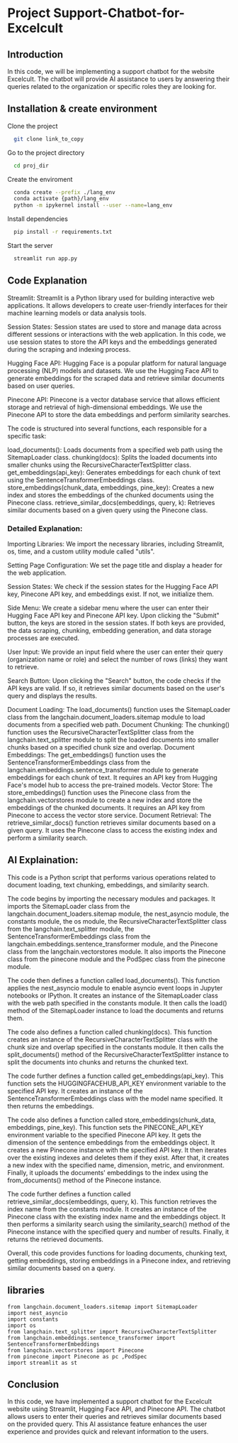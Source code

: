 # Project Support-Chatbot-for-Excelcult

## Introduction

In this code, we will be implementing a support chatbot for the website Excelcult. The chatbot will provide AI assistance to users by answering their queries related to the organization or specific roles they are looking for.

## Installation & create environment

Clone the project

```bash
  git clone link_to_copy
```

Go to the project directory

```bash
  cd proj_dir
```

Create the enviroment

```bash
  conda create --prefix ./lang_env
  conda activate {path}/lang_env
  python -m ipykernel install --user --name=lang_env
```

Install dependencies

```bash
  pip install -r requirements.txt
```

Start the server

```bash
  streamlit run app.py
```

## Code Explanation

Streamlit: Streamlit is a Python library used for building interactive web applications. It allows developers to create user-friendly interfaces for their machine learning models or data analysis tools.

Session States: Session states are used to store and manage data across different sessions or interactions with the web application. In this code, we use session states to store the API keys and the embeddings generated during the scraping and indexing process.

Hugging Face API: Hugging Face is a popular platform for natural language processing (NLP) models and datasets. We use the Hugging Face API to generate embeddings for the scraped data and retrieve similar documents based on user queries.

Pinecone API: Pinecone is a vector database service that allows efficient storage and retrieval of high-dimensional embeddings. We use the Pinecone API to store the data embeddings and perform similarity searches.

The code is structured into several functions, each responsible for a specific task:

load_documents(): Loads documents from a specified web path using the SitemapLoader class.
chunking(docs): Splits the loaded documents into smaller chunks using the RecursiveCharacterTextSplitter class.
get_embeddings(api_key): Generates embeddings for each chunk of text using the SentenceTransformerEmbeddings class.
store_embeddings(chunk_data, embeddings, pine_key): Creates a new index and stores the embeddings of the chunked documents using the Pinecone class.
retrieve_similar_docs(embeddings, query, k): Retrieves similar documents based on a given query using the Pinecone class.

### Detailed Explanation:

Importing Libraries: We import the necessary libraries, including Streamlit, os, time, and a custom utility module called "utils".

Setting Page Configuration: We set the page title and display a header for the web application.

Session States: We check if the session states for the Hugging Face API key, Pinecone API key, and embeddings exist. If not, we initialize them.

Side Menu: We create a sidebar menu where the user can enter their Hugging Face API key and Pinecone API key. Upon clicking the "Submit" button, the keys are stored in the session states. If both keys are provided, the data scraping, chunking, embedding generation, and data storage processes are executed.

User Input: We provide an input field where the user can enter their query (organization name or role) and select the number of rows (links) they want to retrieve.

Search Button: Upon clicking the "Search" button, the code checks if the API keys are valid. If so, it retrieves similar documents based on the user's query and displays the results.

Document Loading: The load_documents() function uses the SitemapLoader class from the langchain.document_loaders.sitemap module to load documents from a specified web path.
Document Chunking: The chunking() function uses the RecursiveCharacterTextSplitter class from the langchain.text_splitter module to split the loaded documents into smaller chunks based on a specified chunk size and overlap.
Document Embeddings: The get_embeddings() function uses the SentenceTransformerEmbeddings class from the langchain.embeddings.sentence_transformer module to generate embeddings for each chunk of text. It requires an API key from Hugging Face's model hub to access the pre-trained models.
Vector Store: The store_embeddings() function uses the Pinecone class from the langchain.vectorstores module to create a new index and store the embeddings of the chunked documents. It requires an API key from Pinecone to access the vector store service.
Document Retrieval: The retrieve_similar_docs() function retrieves similar documents based on a given query. It uses the Pinecone class to access the existing index and perform a similarity search.

## AI Explaination:

This code is a Python script that performs various operations related to document loading, text chunking, embeddings, and similarity search.

The code begins by importing the necessary modules and packages. It imports the SitemapLoader class from the langchain.document_loaders.sitemap module, the nest_asyncio module, the constants module, the os module, the RecursiveCharacterTextSplitter class from the langchain.text_splitter module, the SentenceTransformerEmbeddings class from the langchain.embeddings.sentence_transformer module, and the Pinecone class from the langchain.vectorstores module. It also imports the Pinecone class from the pinecone module and the PodSpec class from the pinecone module.

The code then defines a function called load_documents(). This function applies the nest_asyncio module to enable asyncio event loops in Jupyter notebooks or IPython. It creates an instance of the SitemapLoader class with the web path specified in the constants module. It then calls the load() method of the SitemapLoader instance to load the documents and returns them.

The code also defines a function called chunking(docs). This function creates an instance of the RecursiveCharacterTextSplitter class with the chunk size and overlap specified in the constants module. It then calls the split_documents() method of the RecursiveCharacterTextSplitter instance to split the documents into chunks and returns the chunked text.

The code further defines a function called get_embeddings(api_key). This function sets the HUGGINGFACEHUB_API_KEY environment variable to the specified API key. It creates an instance of the SentenceTransformerEmbeddings class with the model name specified. It then returns the embeddings.

The code also defines a function called store_embeddings(chunk_data, embeddings, pine_key). This function sets the PINECONE_API_KEY environment variable to the specified Pinecone API key. It gets the dimension of the sentence embeddings from the embeddings object. It creates a new Pinecone instance with the specified API key. It then iterates over the existing indexes and deletes them if they exist. After that, it creates a new index with the specified name, dimension, metric, and environment. Finally, it uploads the documents' embeddings to the index using the from_documents() method of the Pinecone instance.

The code further defines a function called retrieve_similar_docs(embeddings, query, k). This function retrieves the index name from the constants module. It creates an instance of the Pinecone class with the existing index name and the embeddings object. It then performs a similarity search using the similarity_search() method of the Pinecone instance with the specified query and number of results. Finally, it returns the retrieved documents.

Overall, this code provides functions for loading documents, chunking text, getting embeddings, storing embeddings in a Pinecone index, and retrieving similar documents based on a query.

## libraries

```
from langchain.document_loaders.sitemap import SitemapLoader
import nest_asyncio
import constants
import os
from langchain.text_splitter import RecursiveCharacterTextSplitter
from langchain.embeddings.sentence_transformer import SentenceTransformerEmbeddings
from langchain.vectorstores import Pinecone
from pinecone import Pinecone as pc ,PodSpec
import streamlit as st
```

## Conclusion

In this code, we have implemented a support chatbot for the Excelcult website using Streamlit, Hugging Face API, and Pinecone API. The chatbot allows users to enter their queries and retrieves similar documents based on the provided query. This AI assistance feature enhances the user experience and provides quick and relevant information to the users.
